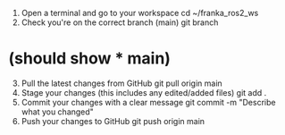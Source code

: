  1. Open a terminal and go to your workspace
cd ~/franka_ros2_ws
 2. Check you're on the correct branch (main)
git branch
# (should show * main)
 3. Pull the latest changes from GitHub
git pull origin main
 4. Stage your changes (this includes any edited/added files)
git add .
5. Commit your changes with a clear message
git commit -m "Describe what you changed"
6. Push your changes to GitHub
git push origin main
